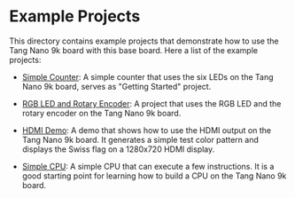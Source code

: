 # Example Projects

This directory contains example projects that demonstrate how to use the Tang Nano 9k board with this base board. Here a list of the example projects:

- [Simple Counter](01_starting_project): A simple counter that uses the six LEDs on the Tang Nano 9k board, serves as "Getting Started" project.

- [RGB LED and Rotary Encoder](02_RGBLED): A project that uses the RGB LED and the rotary encoder on the Tang Nano 9k board.

- [HDMI Demo](03_HDMI_demo): A demo that shows how to use the HDMI output on the Tang Nano 9k board. It generates a simple test color pattern and displays the Swiss flag on a 1280x720 HDMI display.

- [Simple CPU](04_simple_cpu): A simple CPU that can execute a few instructions. It is a good starting point for learning how to build a CPU on the Tang Nano 9k board.